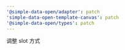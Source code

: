 ```yaml
---
'@simple-data-open/adapter': patch
'simple-data-open-template-canvas': patch
'@simple-data-open/types': patch
---
```


调整 slot 方式
